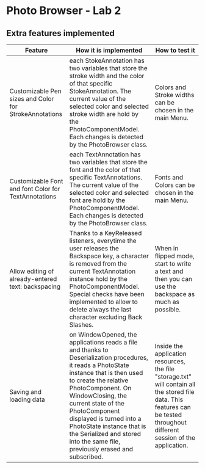 # Photo Browser - Lab 2
## Extra features implemented
| Feature | How it is implemented | How to test it |
|---------|-----------------------|----------------|
| Customizable Pen sizes and Color for StrokeAnnotations | each StokeAnnotation has two variables that store the stroke width and the color of that specific StokeAnnotation. The current value of the selected color and selected stroke width are hold by the PhotoComponentModel. Each changes is detected by the PhotoBrowser class. | Colors and Stroke widths can be chosen in the main Menu.               |
| Customizable Font and font Color for TextAnnotations | each TextAnnotation has two variables that store the font and the color of that specific TextAnnotations. The current value of the selected color and selected font are hold by the PhotoComponentModel. Each changes is detected by the PhotoBrowser class. | Fonts and Colors can be chosen in the main Menu.               |
| Allow editing of already-entered text: backspacing | Thanks to a KeyReleased listeners, everytime the user releases the Backspace key, a character is removed from the current TextAnnotation instance hold by the PhotoComponentModel. Special checks have been implemented to allow to delete always the last character excluding Back Slashes. | When in flipped mode, start to write a text and then you can use the backspace as much as possible.               |
| Saving and loading data | on WindowOpened, the applications reads a file and thanks to Deserialization procedures, it reads a PhotoState instance that is then used to create the relative PhotoComponent. On WindowClosing, the current state of the PhotoComponent displayed is turned into a PhotoState instance that is the Serialized and stored into the same file, previously erased and subscribed. | Inside the application resources, the file "storage.txt" will contain all the stored file data. This features can be tested throughout different session of the application.|





